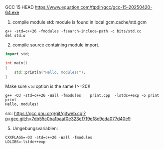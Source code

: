 GCC 15 HEAD
https://www.equation.com/ftpdir/gcc/gcc-15-20250420-64.exe

1. compile module std:
module is found in local gcm.cache/std.gcm

```
g++ -std=c++26 -fmodules -fsearch-include-path -c bits/std.cc
del std.o
```

2. compile source containing module import.
```cpp
import std;

int main()
{
	std::println("Hello, modules!");
}
```
Make sure `std` option is the same (>=20)!
```
g++ -O3 -std=c++26 -Wall -fmodules    print.cpp  -lstdc++exp -o print
print
Hello, modules!
```
src: https://gcc.gnu.org/git/gitweb.cgi?p=gcc.git;h=7db55c0ba1baaf0e323ef7f9ef8c9cda077d40e9

5. Umgebungsvariablen:
```
CXXFLAGS=-O3 -std=c++26 -Wall -fmodules
LDLIBS=-lstdc++exp
```
